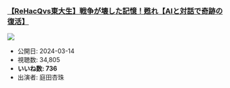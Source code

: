 ### [【ReHacQvs東大生】戦争が壊した記憶！甦れ【AIと対話で奇跡の復活】](https://www.youtube.com/watch?v=XBjt-VicRSM)
[![](https://img.youtube.com/vi/XBjt-VicRSM/sddefault.jpg)](https://www.youtube.com/watch?v=XBjt-VicRSM)
-   公開日: 2024-03-14
-   視聴数: 34,805
-   **いいね数: 736**
-   出演者: 庭田杏珠
